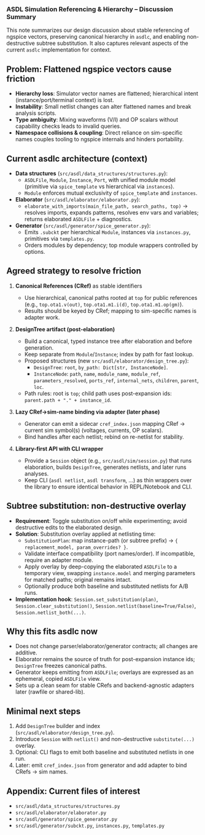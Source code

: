 ### ASDL Simulation Referencing & Hierarchy – Discussion Summary

This note summarizes our design discussion about stable referencing of ngspice vectors, preserving canonical hierarchy in `asdlc`, and enabling non-destructive subtree substitution. It also captures relevant aspects of the current `asdlc` implementation for context.

## Problem: Flattened ngspice vectors cause friction
- **Hierarchy loss**: Simulator vector names are flattened; hierarchical intent (instance/port/terminal context) is lost.
- **Instability**: Small netlist changes can alter flattened names and break analysis scripts.
- **Type ambiguity**: Mixing waveforms (V/I) and OP scalars without capability checks leads to invalid queries.
- **Namespace collisions & coupling**: Direct reliance on sim-specific names couples tooling to ngspice internals and hinders portability.

## Current asdlc architecture (context)
- **Data structures** (`src/asdl/data_structures/structures.py`):
  - `ASDLFile`, `Module`, `Instance`, `Port`, with unified module model (primitive via `spice_template` vs hierarchical via `instances`).
  - `Module` enforces mutual exclusivity of `spice_template` and `instances`.
- **Elaborator** (`src/asdl/elaborator/elaborator.py`):
  - `elaborate_with_imports(main_file_path, search_paths, top)` → resolves imports, expands patterns, resolves env vars and variables; returns elaborated `ASDLFile` + diagnostics.
- **Generator** (`src/asdl/generator/spice_generator.py`):
  - Emits `.subckt` per hierarchical `Module`, instances via `instances.py`, primitives via `templates.py`.
  - Orders modules by dependency; top module wrappers controlled by options.

## Agreed strategy to resolve friction
1. **Canonical References (CRef)** as stable identifiers
   - Use hierarchical, canonical paths rooted at `top` for public references (e.g., `top.ota1.v(out)`, `top.ota1.m1.i(d)`, `top.ota1.m1.op(gm)`).
   - Results should be keyed by CRef; mapping to sim-specific names is adapter work.

2. **DesignTree artifact (post-elaboration)**
   - Build a canonical, typed instance tree after elaboration and before generation.
   - Keep separate from `Module`/`Instance`; index by path for fast lookup.
   - Proposed structures (new `src/asdl/elaborator/design_tree.py`):
     - `DesignTree`: `root`, `by_path: Dict[str, InstanceNode]`.
     - `InstanceNode`: `path`, `name`, `module_name`, `module_ref`, `parameters_resolved`, `ports_ref`, `internal_nets`, `children`, `parent`, `loc`.
   - Path rules: root is `top`; child path uses post-expansion ids: `parent.path + "." + instance_id`.

3. **Lazy CRef→sim-name binding via adapter (later phase)**
   - Generator can emit a sidecar `cref_index.json` mapping CRef → current sim symbol(s) (voltages, currents, OP scalars).
   - Bind handles after each netlist; rebind on re-netlist for stability.

4. **Library-first API with CLI wrapper**
   - Provide a `Session` object (e.g., `src/asdl/sim/session.py`) that runs elaboration, builds `DesignTree`, generates netlists, and later runs analyses.
   - Keep CLI (`asdl netlist`, `asdl transform`, …) as thin wrappers over the library to ensure identical behavior in REPL/Notebook and CLI.

## Subtree substitution: non-destructive overlay
- **Requirement**: Toggle substitution on/off while experimenting; avoid destructive edits to the elaborated design.
- **Solution**: Substitution overlay applied at netlisting time:
  - `SubstitutionPlan`: map instance-path (or subtree prefix) → `{ replacement_model, param_overrides? }`.
  - Validate interface compatibility (port names/order). If incompatible, require an adapter module.
  - Apply overlay by deep-copying the elaborated `ASDLFile` to a temporary view, swapping `instance.model` and merging parameters for matched paths; original remains intact.
  - Optionally produce both baseline and substituted netlists for A/B runs.
- **Implementation hook**: `Session.set_substitution(plan)`, `Session.clear_substitution()`, `Session.netlist(baseline=True/False)`, `Session.netlist_both(...)`.

## Why this fits asdlc now
- Does not change parser/elaborator/generator contracts; all changes are additive.
- Elaborator remains the source of truth for post-expansion instance ids; `DesignTree` freezes canonical paths.
- Generator keeps emitting from `ASDLFile`; overlays are expressed as an ephemeral, copied `ASDLFile` view.
- Sets up a clean seam for stable CRefs and backend-agnostic adapters later (rawfile or shared-lib).

## Minimal next steps
1. Add `DesignTree` builder and index (`src/asdl/elaborator/design_tree.py`).
2. Introduce `Session` with `netlist()` and non-destructive `substitute(...)` overlay.
3. Optional: CLI flags to emit both baseline and substituted netlists in one run.
4. Later: emit `cref_index.json` from generator and add adapter to bind CRefs → sim names.

## Appendix: Current files of interest
- `src/asdl/data_structures/structures.py`
- `src/asdl/elaborator/elaborator.py`
- `src/asdl/generator/spice_generator.py`
- `src/asdl/generator/subckt.py`, `instances.py`, `templates.py`


